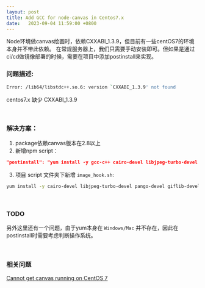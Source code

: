 ```yaml
---
layout: post
title: Add GCC for node-canvas in Centos7.x
date:   2023-09-04 11:59:00 +0800
---
```



Node环境做canvas绘画时，依赖CXXABI_1.3.9，但目前有一些centOS7的环境本身并不带此依赖。
在常规服务器上，我们只需要手动安装即可。但如果是通过ci/cd做镜像部署的时候，需要在项目中添加postinstall来实现。

### 问题描述:
```bash
Error: /lib64/libstdc++.so.6: version `CXXABI_1.3.9' not found
```
centos7.x 缺少  CXXABI_1.3.9

<br />

### 解决方案：
1. package依赖canvas版本在2.8以上
2. 新增npm script：
```json
"postinstall": "yum install -y gcc-c++ cairo-devel libjpeg-turbo-devel pango-devel giflib-devel librsvg2-devel build && npm rebuild canvas --build-from-source"
```
3. 项目 script 文件夹下新增 ```image_hook.sh```:
```bash
yum install -y cairo-devel libjpeg-turbo-devel pango-devel giflib-devel librsvg2-devel
```

<br />

### TODO
另外这里还有一个问题，由于yum本身在 ```Windows/Mac``` 并不存在，因此在postinstall时需要考虑判断操作系统。

<br />

### 相关问题
[Cannot get canvas running on CentOS 7](https://github.com/Automattic/node-canvas/issues/1796)

<br />